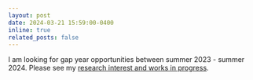 ```yaml
---
layout: post
date: 2024-03-21 15:59:00-0400
inline: true
related_posts: false
---
```


I am looking for gap year opportunities between summer 2023 - summer 2024. Please see my [research interest and works in progress](./blog/2024/research-interest-and-wip/).